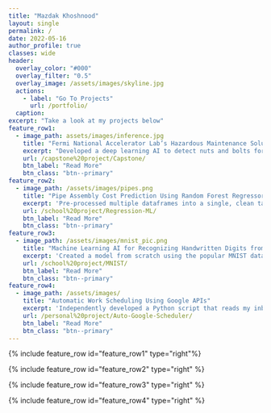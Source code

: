 ```yaml
---
title: "Mazdak Khoshnood"
layout: single
permalink: /
date: 2022-05-16
author_profile: true
classes: wide
header:
  overlay_color: "#000"
  overlay_filter: "0.5"
  overlay_image: /assets/images/skyline.jpg
  actions:
    - label: "Go To Projects"
      url: /portfolio/
  caption: 
excerpt: "Take a look at my projects below"
feature_row1:
  - image_path: assets/images/inference.jpg
    title: "Fermi National Accelerator Lab’s Hazardous Maintenance Solution Using Object Detection in 3D space"
    excerpt: "Developed a deep learning AI to detect nuts and bolts for maintenance in radioactive environments at Fermilab"
    url: /capstone%20project/Capstone/
    btn_label: "Read More"
    btn_class: "btn--primary"
feature_row2:
  - image_path: /assets/images/pipes.png
    title: "Pipe Assembly Cost Prediction Using Random Forest Regressor Model"
    excerpt: 'Pre-processed multiple dataframes into a single, clean table to train a machine learning algorithm'
    url: /school%20project/Regression-ML/
    btn_label: "Read More"
    btn_class: "btn--primary"
feature_row3:
  - image_path: /assets/images/mnist_pic.png
    title: "Machine Learning AI for Recognizing Handwritten Digits from Pictures"
    excerpt: 'Created a model from scratch using the popular MNIST database and the machine learning API: Tensorflow'
    url: /school%20project/MNIST/
    btn_label: "Read More"
    btn_class: "btn--primary"
feature_row4:
  - image_path: /assets/images/
    title: "Automatic Work Scheduling Using Google APIs"
    excerpt: 'Independently developed a Python script that reads my inbox to create a daily schedule in my calendar'
    url: /personal%20project/Auto-Google-Scheduler/
    btn_label: "Read More"
    btn_class: "btn--primary"
---
```


{% include feature_row id="feature_row1" type="right"%}

{% include feature_row id="feature_row2" type="right" %}

{% include feature_row id="feature_row3" type="right" %}

{% include feature_row id="feature_row4" type="right" %}
